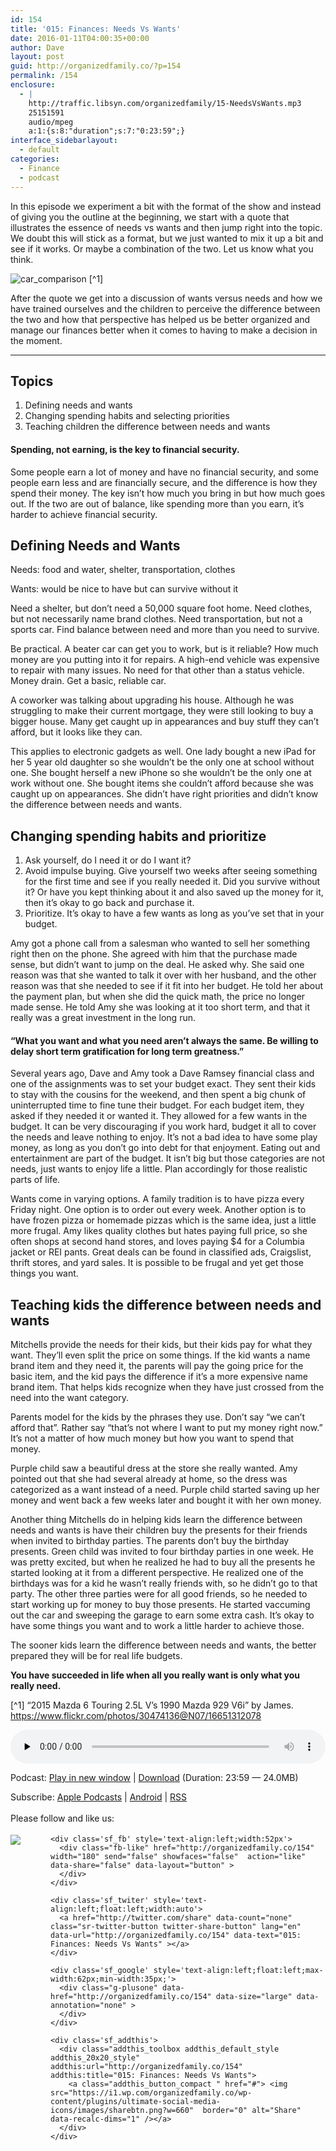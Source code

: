 ```yaml
---
id: 154
title: '015: Finances: Needs Vs Wants'
date: 2016-01-11T04:00:35+00:00
author: Dave
layout: post
guid: http://organizedfamily.co/?p=154
permalink: /154
enclosure:
  - |
    http://traffic.libsyn.com/organizedfamily/15-NeedsVsWants.mp3
    25151591
    audio/mpeg
    a:1:{s:8:"duration";s:7:"0:23:59";}
interface_sidebarlayout:
  - default
categories:
  - Finance
  - podcast
---
```

In this episode we experiment a bit with the format of the show and instead of giving you the outline at the beginning, we start with a quote that illustrates the essence of needs vs wants and then jump right into the topic. We doubt this will stick as a format, but we just wanted to mix it up a bit and see if it works. Or maybe a combination of the two. Let us know what you think.

<img src="https://i0.wp.com/organizedfamily.co/wp-content/uploads/2016/01/car_comparison.jpg?w=660" alt="car_comparison" data-recalc-dims="1" /> [^1]

After the quote we get into a discussion of wants versus needs and how we have trained ourselves and the children to perceive the difference between the two and how that perspective has helped us be better organized and manage our finances better when it comes to having to make a decision in the moment.

* * *

## Topics

  1. Defining needs and wants
  2. Changing spending habits and selecting priorities
  3. Teaching children the difference between needs and wants

#### Spending, not earning, is the key to financial security.

Some people earn a lot of money and have no financial security, and some people earn less and are financially secure, and the difference is how they spend their money. The key isn&#8217;t how much you bring in but how much goes out. If the two are out of balance, like spending more than you earn, it&#8217;s harder to achieve financial security.

## Defining Needs and Wants

Needs: food and water, shelter, transportation, clothes

Wants: would be nice to have but can survive without it

Need a shelter, but don&#8217;t need a 50,000 square foot home. Need clothes, but not necessarily name brand clothes. Need transportation, but not a sports car. Find balance between need and more than you need to survive.

Be practical. A beater car can get you to work, but is it reliable? How much money are you putting into it for repairs. A high-end vehicle was expensive to repair with many issues. No need for that other than a status vehicle. Money drain. Get a basic, reliable car.

A coworker was talking about upgrading his house. Although he was struggling to make their current mortgage, they were still looking to buy a bigger house. Many get caught up in appearances and buy stuff they can&#8217;t afford, but it looks like they can.

This applies to electronic gadgets as well. One lady bought a new iPad for her 5 year old daughter so she wouldn&#8217;t be the only one at school without one. She bought herself a new iPhone so she wouldn&#8217;t be the only one at work without one. She bought items she couldn&#8217;t afford because she was caught up on appearances. She didn&#8217;t have right priorities and didn&#8217;t know the difference between needs and wants.

## Changing spending habits and prioritize

  1. Ask yourself, do I need it or do I want it?
  2. Avoid impulse buying. Give yourself two weeks after seeing something for the first time and see if you really needed it. Did you survive without it? Or have you kept thinking about it and also saved up the money for it, then it&#8217;s okay to go back and purchase it.
  3. Prioritize. It&#8217;s okay to have a few wants as long as you&#8217;ve set that in your budget.

Amy got a phone call from a salesman who wanted to sell her something right then on the phone. She agreed with him that the purchase made sense, but didn&#8217;t want to jump on the deal. He asked why. She said one reason was that she wanted to talk it over with her husband, and the other reason was that she needed to see if it fit into her budget. He told her about the payment plan, but when she did the quick math, the price no longer made sense. He told Amy she was looking at it too short term, and that it really was a great investment in the long run.

#### &#8220;What you want and what you need aren&#8217;t always the same. Be willing to delay short term gratification for long term greatness.&#8221;

Several years ago, Dave and Amy took a Dave Ramsey financial class and one of the assignments was to set your budget exact. They sent their kids to stay with the cousins for the weekend, and then spent a big chunk of uninterrupted time to fine tune their budget. For each budget item, they asked if they needed it or wanted it. They allowed for a few wants in the budget. It can be very discouraging if you work hard, budget it all to cover the needs and leave nothing to enjoy. It&#8217;s not a bad idea to have some play money, as long as you don&#8217;t go into debt for that enjoyment. Eating out and entertainment are part of the budget. It isn&#8217;t big but those categories are not needs, just wants to enjoy life a little. Plan accordingly for those realistic parts of life.

Wants come in varying options. A family tradition is to have pizza every Friday night. One option is to order out every week. Another option is to have frozen pizza or homemade pizzas which is the same idea, just a little more frugal. Amy likes quality clothes but hates paying full price, so she often shops at second hand stores, and loves paying $4 for a Columbia jacket or REI pants. Great deals can be found in classified ads, Craigslist, thrift stores, and yard sales. It is possible to be frugal and yet get those things you want.

## Teaching kids the difference between needs and wants

Mitchells provide the needs for their kids, but their kids pay for what they want. They&#8217;ll even split the price on some things. If the kid wants a name brand item and they need it, the parents will pay the going price for the basic item, and the kid pays the difference if it&#8217;s a more expensive name brand item. That helps kids recognize when they have just crossed from the need into the want category.

Parents model for the kids by the phrases they use. Don&#8217;t say &#8220;we can&#8217;t afford that&#8221;. Rather say &#8220;that&#8217;s not where I want to put my money right now.&#8221; It&#8217;s not a matter of how much money but how you want to spend that money.

Purple child saw a beautiful dress at the store she really wanted. Amy pointed out that she had several already at home, so the dress was categorized as a want instead of a need. Purple child started saving up her money and went back a few weeks later and bought it with her own money.

Another thing Mitchells do in helping kids learn the difference between needs and wants is have their children buy the presents for their friends when invited to birthday parties. The parents don&#8217;t buy the birthday presents. Green child was invited to four birthday parties in one week. He was pretty excited, but when he realized he had to buy all the presents he started looking at it from a different perspective. He realized one of the birthdays was for a kid he wasn&#8217;t really friends with, so he didn&#8217;t go to that party. The other three parties were for all good friends, so he needed to start working up for money to buy those presents. He started vaccuming out the car and sweeping the garage to earn some extra cash. It&#8217;s okay to have some things you want and to work a little harder to achieve those.

The sooner kids learn the difference between needs and wants, the better prepared they will be for real life budgets.

**You have succeeded in life when all you really want is only what you really need.**

[^1] &#8220;2015 Mazda 6 Touring 2.5L V&#8217;s 1990 Mazda 929 V6i&#8221; by James. https://www.flickr.com/photos/30474136@N07/16651312078

<div class="powerpress_player" id="powerpress_player_5337">
  <audio class="wp-audio-shortcode" id="audio-154-17" preload="none" style="width: 100%;" controls="controls"><source type="audio/mpeg" src="http://traffic.libsyn.com/organizedfamily/15-NeedsVsWants.mp3?_=17" /><a href="http://traffic.libsyn.com/organizedfamily/15-NeedsVsWants.mp3">http://traffic.libsyn.com/organizedfamily/15-NeedsVsWants.mp3</a></audio>
</div>

<p class="powerpress_links powerpress_links_mp3">
  Podcast: <a href="http://traffic.libsyn.com/organizedfamily/15-NeedsVsWants.mp3" class="powerpress_link_pinw" target="_blank" title="Play in new window" onclick="return powerpress_pinw('http://organizedfamily.co/?powerpress_pinw=154-podcast');" rel="nofollow">Play in new window</a> | <a href="http://traffic.libsyn.com/organizedfamily/15-NeedsVsWants.mp3" class="powerpress_link_d" title="Download" rel="nofollow" download="15-NeedsVsWants.mp3">Download</a> (Duration: 23:59 &#8212; 24.0MB)
</p>

<p class="powerpress_links powerpress_subscribe_links">
  Subscribe: <a href="https://itunes.apple.com/us/podcast/organized-family/id1047979605?mt=2&ls=1#episodeGuid=http%3A%2F%2Forganizedfamily.co%2F%3Fp%3D154" class="powerpress_link_subscribe powerpress_link_subscribe_itunes" title="Subscribe on Apple Podcasts" rel="nofollow">Apple Podcasts</a> | <a href="http://subscribeonandroid.com/organizedfamily.co/feed/podcast" class="powerpress_link_subscribe powerpress_link_subscribe_android" title="Subscribe on Android" rel="nofollow">Android</a> | <a href="http://organizedfamily.co/feed/podcast" class="powerpress_link_subscribe powerpress_link_subscribe_rss" title="Subscribe via RSS" rel="nofollow">RSS</a>
</p>

<div class='sfsi_Sicons' style='width: 100%; display: inline-block; vertical-align: middle; text-align:left'>
  <div style='margin:0px 8px 0px 0px; line-height: 24px'>
    <span>Please follow and like us:</span>
  </div>
  
  <div class='sfsi_socialwpr'>
    <div class='sf_subscrbe' style='text-align:left;float:left;width:64px'>
      <a href="http://www.specificfeeds.com/widget/emailsubscribe/MTc5ODgx/OA==/" target="_blank"><img src="https://i2.wp.com/organizedfamily.co/wp-content/plugins/ultimate-social-media-icons/images/follow_subscribe.png?w=660" data-recalc-dims="1" /></a>
    </div>
    
    <div class='sf_fb' style='text-align:left;width:52px'>
      <div class="fb-like" href="http://organizedfamily.co/154" width="180" send="false" showfaces="false"  action="like" data-share="false" data-layout="button" >
      </div>
    </div>
    
    <div class='sf_twiter' style='text-align:left;float:left;width:auto'>
      <a href="http://twitter.com/share" data-count="none" class="sr-twitter-button twitter-share-button" lang="en" data-url="http://organizedfamily.co/154" data-text="015: Finances: Needs Vs Wants" ></a>
    </div>
    
    <div class='sf_google' style='text-align:left;float:left;max-width:62px;min-width:35px;'>
      <div class="g-plusone" data-href="http://organizedfamily.co/154" data-size="large" data-annotation="none" >
      </div>
    </div>
    
    <div class='sf_addthis'>
      <div class="addthis_toolbox addthis_default_style addthis_20x20_style" addthis:url="http://organizedfamily.co/154" addthis:title="015: Finances: Needs Vs Wants">
        <a class="addthis_button_compact " href="#"> <img src="https://i1.wp.com/organizedfamily.co/wp-content/plugins/ultimate-social-media-icons/images/sharebtn.png?w=660"  border="0" alt="Share" data-recalc-dims="1" /></a>
      </div>
    </div>
  </div>
</div>